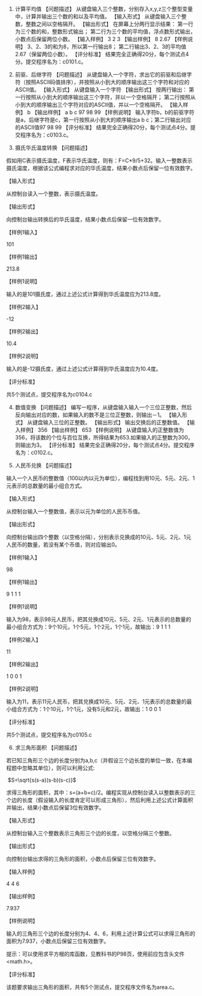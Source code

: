 1.	计算平均值
【问题描述】
从键盘输入三个整数，分别存入x,y,z三个整型变量中，计算并输出三个数的和以及平均值。
【输入形式】
从键盘输入三个整数，整数之间以空格隔开。
【输出形式】
在屏幕上分两行显示结果：
第一行为三个数的和，整数形式输出；
第二行为三个数的平均值，浮点数形式输出，小数点后保留两位小数。
【输入样例】
3 2 3
【输出样例】
8
2.67
【样例说明】
3、2、3的和为8，所以第一行输出8；
第二行输出3、2、3的平均值2.67（保留两位小数）。
【评分标准】
结果完全正确得20分，每个测试点4分。提交程序名为：c0101.c。

2.	前驱、后继字符
【问题描述】
从键盘输入一个字符，求出它的前驱和后继字符（按照ASCII码值排序），并按照从小到大的顺序输出这三个字符和对应的ASCII值。
【输入形式】
从键盘输入一个字符
【输出形式】
按两行输出：
第一行按照从小到大的顺序输出这三个字符，并以一个空格隔开；
第二行按照从小到大的顺序输出三个字符对应的ASCII值，并以一个空格隔开。
【输入样例】
b
【输出样例】
a b c
97 98 99
【样例说明】
输入字符b，b的前驱字符是a，后继字符是c，第一行按照从小到大的顺序输出a b c；第二行输出对应的ASCII值97 98 99
【评分标准】
结果完全正确得20分，每个测试点4分。提交程序名为：c0103.c。

3.	摄氏华氏温度转换
【问题描述】

假如用C表示摄氏温度，F表示华氏温度，则有：F=C*9/5+32。输入一整数表示摄氏温度，根据该公式编程求对应的华氏温度，结果小数点后保留一位有效数字。

【输入形式】

从控制台读入一个整数，表示摄氏温度。

【输出形式】

向控制台输出转换后的华氏温度，结果小数点后保留一位有效数字。

【样例1输入】

101

【样例1输出】

213.8

【样例1说明】

输入的是101摄氏度，通过上述公式计算得到华氏温度应为213.8度。

【样例2输入】

-12

【样例2输出】

10.4

【样例2说明】

输入的是-12摄氏度，通过上述公式计算得到华氏温度应为10.4度。

【评分标准】

共5个测试点，提交程序名为c0104.c

4.	数值变换
【问题描述】
编写一程序，从键盘输入输入一个三位正整数，然后反向输出对应的数，如果输入的数不是三位正整数，则输出－1。
【输入形式】
从键盘输入三位的正整数。
【输出形式】
输出交换后的正整数值。
【输入样例】
356 
【输出样例】
653
【样例说明】
从键盘输入的正整数值为356，将该数的个位与百位互换，所得结果为653.如果输入的正整数为300，则输出为3。
【评分标准】
结果完全正确得20分，每个测试点4分。提交程序名为：c0102.c。

5.	人民币兑换
【问题描述】

输入一个人民币的整数值（100以内以元为单位），编程找到用10元、5元、2元、1元表示的总数量的最小组合方式。

【输入形式】

从控制台输入一个整数值，表示以元为单位的人民币币值。

【输出形式】

向控制台输出四个整数（以空格分隔），分别表示兑换成的10元、5元、2元、1元人民币的数量，若没有某个币值，则对应输出0。

【样例1输入】

98

【样例1输出】

9 1 1 1

【样例1说明】

输入为98，表示98元人民币，把其兑换成10元、5元、2元、1元表示的总数量的最小组合方式为：9个10元，1个5元，1个2元，1个1元，故输出：9 1 1 1

【样例2输入】

11

【样例2输出】

1 0 0 1

【样例2说明】

输入为11，表示11元人民币，把其兑换成10元、5元、2元、1元表示的总数量的最小组合方式为：1个10元，1个1元，没有5元和2元，故输出：1 0 0 1

【评分标准】

共5个测试点，提交程序名为c0105.c

6.	求三角形面积
【问题描述】

若已知三角形三个边的长度分别为a,b,c（并假设三个边长度的单位一致，在本编程题中忽略其单位），则可以利用公式:

​    $S=\sqrt{s(s-a)(s-b)(s-c)}$

求得三角形的面积，其中：s=(a+b+c)/2。编程实现从控制台读入以整数表示的三个边的长度（假设输入的长度肯定可以形成三角形），然后利用上述公式计算面积并输出，结果小数点后保留3位有效数字。

【输入形式】

从控制台输入三个整数表示三角形三个边的长度，以空格分隔三个整数。

【输出形式】

向控制台输出求得的三角形的面积，小数点后保留三位有效数字。

【输入样例】

4 4 6

【输出样例】

7.937

【样例说明】

输入的三角形三个边的长度分别为4、4、6，利用上述计算公式可以求得三角形的面积为7.937，小数点后保留三位有效数字。

提示：可以使用求平方根的库函数，见教科书的P98页，使用前应包含头文件<math.h>。

【评分标准】

该题要求输出三角形的面积，共有5个测试点，提交程序文件名为area.c。
